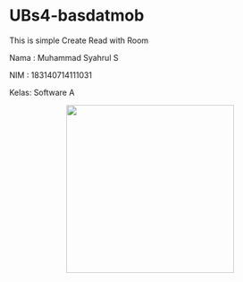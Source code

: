 # UBs4-basdatmob
 This is simple Create Read with Room
 
 Nama : Muhammad Syahrul S
 
 NIM  : 183140714111031
 
 Kelas: Software A
 
<p align="center"><img src="https://avatars2.githubusercontent.com/u/25219130?s=400&u=89c4741a97ea7b62ced493eea6fdb7cc88f93ad9&v=4" width="300"></p>
